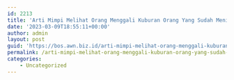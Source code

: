 ```yaml
---
id: 2213
title: 'Arti Mimpi Melihat Orang Menggali Kuburan Orang Yang Sudah Meninggal'
date: '2023-03-09T18:55:11+00:00'
author: admin
layout: post
guid: 'https://bos.awn.biz.id/arti-mimpi-melihat-orang-menggali-kuburan-orang-yang-sudah-meninggal/'
permalink: /arti-mimpi-melihat-orang-menggali-kuburan-orang-yang-sudah-meninggal/
categories:
    - Uncategorized
---
```


